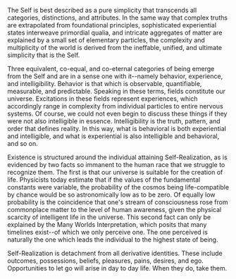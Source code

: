 The Self is best described as a pure simplicity that transcends all categories, distinctions, and attributes. In the same way that complex truths are extrapolated from foundational principles, sophisticated experiential states interweave primordial qualia, and intricate aggregates of matter are explained by a small set of elementary particles, the complexity and multiplicity of the world is derived from the ineffable, unified, and ultimate simplicity that is the Self.

Three equivalent, co-equal, and co-eternal categories of being emerge from the Self and are in a sense one with it--namely behavior, experience, and intelligibility. Behavior is that which is observable, quantifiable, measurable, and predictable. Speaking in these terms, fields constitute our universe. Excitations in these fields represent experiences, which accordingly range in complexity from individual particles to entire nervous systems. Of course, we could not even begin to discuss these things if they were not also intelligible in essence. Intelligibility is the truth, pattern, and order that defines reality. In this way, what is behavioral is both experiential and intelligible, and what is experiential is also intelligible and behavioral, and so on.

Existence is structured around the individual attaining Self-Realization, as is evidenced by two facts so immanent to the human race that we struggle to recognize them. The first is that our universe is suitable for the creation of life. Physicists today estimate that if the values of the fundamental constants were variable, the probability of the cosmos being life-compatible by chance would be so astronomically low as to be zero. Of equally low probability is the coincidence that one's stream of consciousness rose from commonplace matter to the level of human awareness, given the physical scarcity of intelligent life in the universe. This second fact can only be explained by the Many Worlds Interpretation, which posits that many timelines exist--of which we only perceive one. The one perceived is naturally the one which leads the individual to the highest state of being.

Self-Realization is detachment from all derivative identities. These include outcomes, possessions, beliefs, pleasures, pains, desires, and ego. Opportunities to let go will arise in day to day life. When they do, take them.

